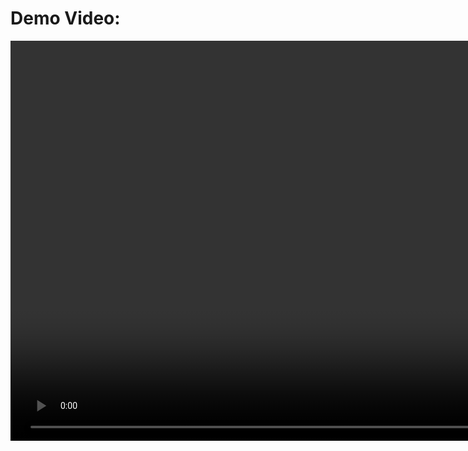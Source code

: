 # Demo Video:

<video width="1920" height="640" controls muted>
  <source src="public/demo.mp4" type="video/mp4">
</video>

